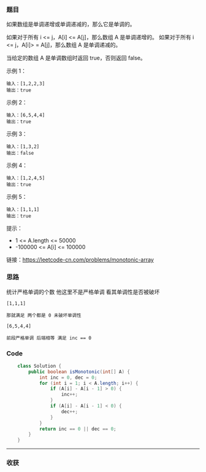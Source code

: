 ### 题目

如果数组是单调递增或单调递减的，那么它是单调的。

如果对于所有 i <= j，A[i] <= A[j]，那么数组 A 是单调递增的。 如果对于所有 i <= j，A[i]> = A[j]，那么数组 A 是单调递减的。

当给定的数组 A 是单调数组时返回 true，否则返回 false。

示例 1：
```
输入：[1,2,2,3]
输出：true
```
示例 2：
```
输入：[6,5,4,4]
输出：true
```
示例 3：
```
输入：[1,3,2]
输出：false
```
示例 4：
```
输入：[1,2,4,5]
输出：true
```
示例 5：
```
输入：[1,1,1]
输出：true
```
提示：

- 1 <= A.length <= 50000
- -100000 <= A[i] <= 100000

链接：https://leetcode-cn.com/problems/monotonic-array

### 思路

统计严格单调的个数 他这里不是严格单调 看其单调性是否被破坏
```
[1,1,1]

那就满足 两个都是 0 未破坏单调性

[6,5,4,4]

前段严格单调 后端相等 满足 inc == 0 
```
### Code
```java
    class Solution {
        public boolean isMonotonic(int[] A) {
            int inc = 0, dec = 0;
            for (int i = 1; i < A.length; i++) {
                if (A[i] - A[i - 1] > 0) {
                    inc++;
                }
                if (A[i] - A[i - 1] < 0) {
                    dec++;
                }
            }
            return inc == 0 || dec == 0;
        }
    }
```
*** 
### 收获
